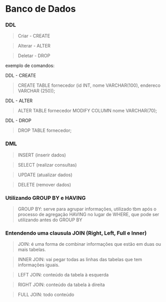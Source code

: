 # Banco de Dados

### DDL

> Criar - CREATE

> Alterar - ALTER

> Deletar - DROP

exemplo de comandos: 

DDL - CREATE
> CREATE TABLE fornecedor (id INT, nome VARCHAR(100), endereco VARCHAR (250));

DDL - ALTER

> ALTER TABLE fornecedor MODIFY COLUMN nome VARCHAR(70);

DDL - DROP

> DROP TABLE fornecedor;

### DML

> INSERT (inserir dados)

> SELECT (realizar consultas)

> UPDATE (atualizar dados)

> DELETE (remover dados)

### Utilizando GROUP BY e HAVING

> GROUP BY: serve para agrupar informações, utilizado tbm após o processo de agregação HAVING no lugar de WHERE, que pode ser utilizando antes do GROUP BY

### Entendendo uma clausula JOIN (Right, Left, Full e Inner)

> JOIN: é uma forma de combinar informações que estão em duas ou mais tabelas.

> INNER JOIN: vai pegar todas as linhas das tabelas que tem  informações iguais.

> LEFT JOIN: conteúdo da tabela à esquerda

> RIGHT JOIN: conteúdo da tabela à direita

> FULL JOIN: todo conteúdo


